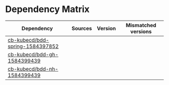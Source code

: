 # Dependency Matrix

Dependency | Sources | Version | Mismatched versions
---------- | ------- | ------- | -------------------
[cb-kubecd/bdd-spring-1584397852](https://github.com/cb-kubecd/bdd-spring-1584397852.git) |  | []() | 
[cb-kubecd/bdd-gh-1584399439](https://github.com/cb-kubecd/bdd-gh-1584399439.git) |  | []() | 
[cb-kubecd/bdd-nh-1584399439](https://github.com/cb-kubecd/bdd-nh-1584399439.git) |  | []() | 
